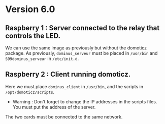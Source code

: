 Version 6.0
===========

## Raspberry 1 : Server connected to the relay that controls the LED.

We can use the same image as previously but without the domoticz package.
As previously, `dominus_serveur` must be placed in `/usr/bin` and `S99dominus_serveur` in `/etc/init.d`.


## Raspberry 2 : Client running domoticz.

Here we must place `dominus_client` in `/usr/bin`, and the scripts in `/opt/domoticz/scripts`.

* Warning : Don't forget to change the IP addresses in the scripts files. You must put the address of the server.


The two cards must be connected to the same network.
